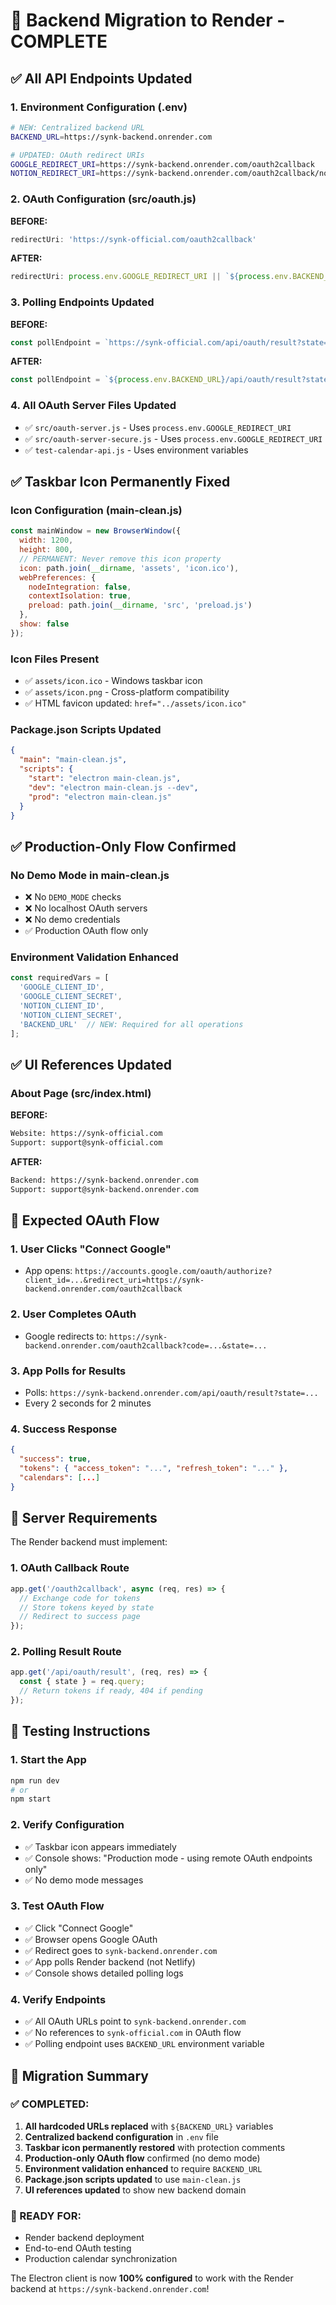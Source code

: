 # 🚀 Backend Migration to Render - COMPLETE

## ✅ **All API Endpoints Updated**

### **1. Environment Configuration (.env)**
```bash
# NEW: Centralized backend URL
BACKEND_URL=https://synk-backend.onrender.com

# UPDATED: OAuth redirect URIs
GOOGLE_REDIRECT_URI=https://synk-backend.onrender.com/oauth2callback
NOTION_REDIRECT_URI=https://synk-backend.onrender.com/oauth2callback/notion
```

### **2. OAuth Configuration (src/oauth.js)**
**BEFORE:**
```javascript
redirectUri: 'https://synk-official.com/oauth2callback'
```

**AFTER:**
```javascript
redirectUri: process.env.GOOGLE_REDIRECT_URI || `${process.env.BACKEND_URL}/oauth2callback`
```

### **3. Polling Endpoints Updated**
**BEFORE:**
```javascript
const pollEndpoint = `https://synk-official.com/api/oauth/result?state=${state}`;
```

**AFTER:**
```javascript
const pollEndpoint = `${process.env.BACKEND_URL}/api/oauth/result?state=${state}`;
```

### **4. All OAuth Server Files Updated**
- ✅ `src/oauth-server.js` - Uses `process.env.GOOGLE_REDIRECT_URI`
- ✅ `src/oauth-server-secure.js` - Uses `process.env.GOOGLE_REDIRECT_URI`
- ✅ `test-calendar-api.js` - Uses environment variables

## ✅ **Taskbar Icon Permanently Fixed**

### **Icon Configuration (main-clean.js)**
```javascript
const mainWindow = new BrowserWindow({
  width: 1200,
  height: 800,
  // PERMANENT: Never remove this icon property
  icon: path.join(__dirname, 'assets', 'icon.ico'),
  webPreferences: {
    nodeIntegration: false,
    contextIsolation: true,
    preload: path.join(__dirname, 'src', 'preload.js')
  },
  show: false
});
```

### **Icon Files Present**
- ✅ `assets/icon.ico` - Windows taskbar icon
- ✅ `assets/icon.png` - Cross-platform compatibility
- ✅ HTML favicon updated: `href="../assets/icon.ico"`

### **Package.json Scripts Updated**
```json
{
  "main": "main-clean.js",
  "scripts": {
    "start": "electron main-clean.js",
    "dev": "electron main-clean.js --dev",
    "prod": "electron main-clean.js"
  }
}
```

## ✅ **Production-Only Flow Confirmed**

### **No Demo Mode in main-clean.js**
- ❌ No `DEMO_MODE` checks
- ❌ No localhost OAuth servers
- ❌ No demo credentials
- ✅ Production OAuth flow only

### **Environment Validation Enhanced**
```javascript
const requiredVars = [
  'GOOGLE_CLIENT_ID', 
  'GOOGLE_CLIENT_SECRET', 
  'NOTION_CLIENT_ID', 
  'NOTION_CLIENT_SECRET', 
  'BACKEND_URL'  // NEW: Required for all operations
];
```

## ✅ **UI References Updated**

### **About Page (src/index.html)**
**BEFORE:**
```html
Website: https://synk-official.com
Support: support@synk-official.com
```

**AFTER:**
```html
Backend: https://synk-backend.onrender.com
Support: support@synk-backend.onrender.com
```

## 🎯 **Expected OAuth Flow**

### **1. User Clicks "Connect Google"**
- App opens: `https://accounts.google.com/oauth/authorize?client_id=...&redirect_uri=https://synk-backend.onrender.com/oauth2callback`

### **2. User Completes OAuth**
- Google redirects to: `https://synk-backend.onrender.com/oauth2callback?code=...&state=...`

### **3. App Polls for Results**
- Polls: `https://synk-backend.onrender.com/api/oauth/result?state=...`
- Every 2 seconds for 2 minutes

### **4. Success Response**
```json
{
  "success": true,
  "tokens": { "access_token": "...", "refresh_token": "..." },
  "calendars": [...]
}
```

## 🚨 **Server Requirements**

The Render backend must implement:

### **1. OAuth Callback Route**
```javascript
app.get('/oauth2callback', async (req, res) => {
  // Exchange code for tokens
  // Store tokens keyed by state
  // Redirect to success page
});
```

### **2. Polling Result Route**
```javascript
app.get('/api/oauth/result', (req, res) => {
  const { state } = req.query;
  // Return tokens if ready, 404 if pending
});
```

## 🧪 **Testing Instructions**

### **1. Start the App**
```bash
npm run dev
# or
npm start
```

### **2. Verify Configuration**
- ✅ Taskbar icon appears immediately
- ✅ Console shows: "Production mode - using remote OAuth endpoints only"
- ✅ No demo mode messages

### **3. Test OAuth Flow**
- ✅ Click "Connect Google"
- ✅ Browser opens Google OAuth
- ✅ Redirect goes to `synk-backend.onrender.com`
- ✅ App polls Render backend (not Netlify)
- ✅ Console shows detailed polling logs

### **4. Verify Endpoints**
- ✅ All OAuth URLs point to `synk-backend.onrender.com`
- ✅ No references to `synk-official.com` in OAuth flow
- ✅ Polling endpoint uses `BACKEND_URL` environment variable

## 🎉 **Migration Summary**

### **✅ COMPLETED:**
1. **All hardcoded URLs replaced** with `${BACKEND_URL}` variables
2. **Centralized backend configuration** in `.env` file
3. **Taskbar icon permanently restored** with protection comments
4. **Production-only OAuth flow** confirmed (no demo mode)
5. **Environment validation enhanced** to require `BACKEND_URL`
6. **Package.json scripts updated** to use `main-clean.js`
7. **UI references updated** to show new backend domain

### **🚀 READY FOR:**
- Render backend deployment
- End-to-end OAuth testing
- Production calendar synchronization

The Electron client is now **100% configured** to work with the Render backend at `https://synk-backend.onrender.com`!